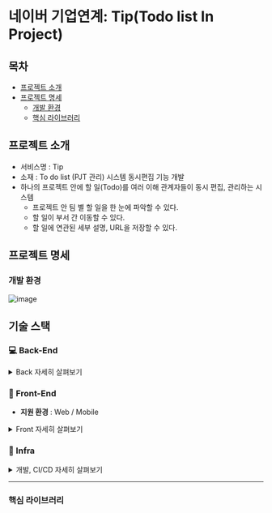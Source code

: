 # 네이버 기업연계: Tip(Todo list In Project)

## 목차

- [프로젝트 소개](#프로젝트-소개)
- [프로젝트 명세](#프로젝트-명세)
  - [개발 환경](#개발-환경)
  - [핵심 라이브러리](#핵심-라이브러리)
    <br>

## 프로젝트 소개

- 서비스명 : Tip
- 소재 : To do list (PJT 관리) 시스템 동시편집 기능 개발
- 하나의 프로젝트 안에 할 일(Todo)를 여러 이해 관계자들이 동시 편집, 관리하는 시스템
  - 프로젝트 안 팀 별 할 일을 한 눈에 파악할 수 있다.
  - 할 일이 부서 간 이동할 수 있다.
  - 할 일에 연관된 세부 설명, URL을 저장할 수 있다.
    <br>

## 프로젝트 명세

### 개발 환경
![image](/uploads/234e5901babe1d77fc4d84e84bc3bb05/image.png)


## 기술 스택

###  :computer: ​Back-End

<details>
    <summary>Back 자세히 살펴보기</summary>
    <ul>
      <li>기술스택 ⚙</li>
    </ul>
    <ul>
        <li>Spring-Boot : 2.5.4</li>
        <li>Spring-Boot-Data-JPA</li>
        <li>spring-boot-starter-security</li>
        <li>spring-boot-starter-jdbc</li>
        <li>swagger</li>
        <li>jjwt : 0.11.2</li>
        <li>lombok</li>
        <li>mysql : 8.0.22</li>
        <li>STOMP</li>
    </ul>
</details>



### :page_facing_up: ​Front-End 

- **지원 환경** : Web / Mobile 
<details>
    <summary>Front 자세히 살펴보기</summary>
    <ul>
        <li>기술스택 ⚙</li>
    </ul>   
    <ul>
        <li>JS, HTML, CSS</li>
        <li>TailWindCSS</li>
        <li>Vue.js</li>
    </ul>
    <li>--------------------------------------------------------------------------------------</li>
    <ul>
        <li>라이브러리 📚</li>
    </ul>   
    <ul>
        <li>axios</li>
        <li>eslint & prettier</li>
        <li>aos</li>
        <li>bootstrap</li>
        <li>bootstrap-vue</li>
        <li>jwt-decode</li>
        <li>vuetify</li>
        <li>vuetify-image-input</li>
        <li>vuex</li>
        <li>vuex-persistedstate</li
    </ul>
</details>



### :electric_plug: ​Infra

  <details>
      <summary>개발, CI/CD 자세히 살펴보기</summary>
      <ul>
          <li>AWS EC2 - Deploy Server</li>
          <li>Docker
            <li>Mysql - DB Server</li>
            <li>Jenkins</li> 
          </li>
          <li>GitLab</li>
      </ul>
  </details>


-------------------
### 핵심 라이브러리

